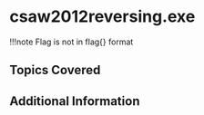 # csaw2012reversing.exe

!!!note
    Flag is not in flag{} format

## Topics Covered

## Additional Information

